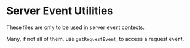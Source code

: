 # Server Event Utilities

These files are only to be used in server event contexts.

Many, if not all of them, use `getRequestEvent`, to access a request event.
